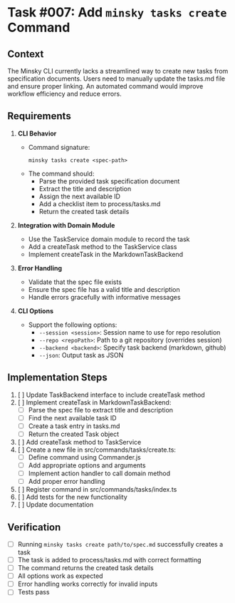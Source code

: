 # Task #007: Add `minsky tasks create` Command

## Context

The Minsky CLI currently lacks a streamlined way to create new tasks from specification documents. Users need to manually update the tasks.md file and ensure proper linking. An automated command would improve workflow efficiency and reduce errors.

## Requirements

1. **CLI Behavior**
   - Command signature:
     ```
     minsky tasks create <spec-path>
     ```
   - The command should:
     - Parse the provided task specification document
     - Extract the title and description
     - Assign the next available ID
     - Add a checklist item to process/tasks.md
     - Return the created task details

2. **Integration with Domain Module**
   - Use the TaskService domain module to record the task
   - Add a createTask method to the TaskService class
   - Implement createTask in the MarkdownTaskBackend

3. **Error Handling**
   - Validate that the spec file exists
   - Ensure the spec file has a valid title and description
   - Handle errors gracefully with informative messages

4. **CLI Options**
   - Support the following options:
     - `--session <session>`: Session name to use for repo resolution
     - `--repo <repoPath>`: Path to a git repository (overrides session)
     - `--backend <backend>`: Specify task backend (markdown, github)
     - `--json`: Output task as JSON

## Implementation Steps

1. [ ] Update TaskBackend interface to include createTask method
2. [ ] Implement createTask in MarkdownTaskBackend:
   - [ ] Parse the spec file to extract title and description
   - [ ] Find the next available task ID
   - [ ] Create a task entry in tasks.md
   - [ ] Return the created Task object
3. [ ] Add createTask method to TaskService
4. [ ] Create a new file in src/commands/tasks/create.ts:
   - [ ] Define command using Commander.js
   - [ ] Add appropriate options and arguments
   - [ ] Implement action handler to call domain method
   - [ ] Add proper error handling
5. [ ] Register command in src/commands/tasks/index.ts
6. [ ] Add tests for the new functionality
7. [ ] Update documentation

## Verification

- [ ] Running `minsky tasks create path/to/spec.md` successfully creates a task
- [ ] The task is added to process/tasks.md with correct formatting
- [ ] The command returns the created task details
- [ ] All options work as expected
- [ ] Error handling works correctly for invalid inputs
- [ ] Tests pass 
